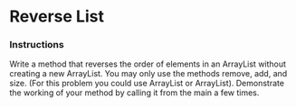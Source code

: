 # Reverse List

### Instructions
Write a method that reverses the order of elements in an ArrayList<E> without creating a new ArrayList. You may only use the methods remove, add, and size. (For this problem you could use ArrayList<Integer> or ArrayList<String>). Demonstrate the working of your method by calling it from the main a few times.